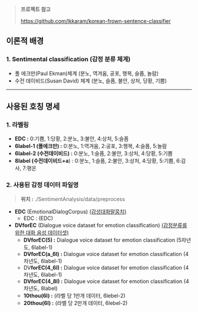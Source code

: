 > **프로젝트 참고**
> 
> 
> https://github.com/lkkaram/korean-frown-sentence-classifier
> 

## 이론적 배경

### 1. Sentimental classification (감정 분류 체계)

- 폴 에크만(Paul Ekman)체계
(분노, 역겨움, 공포, 행복, 슬픔, 놀람)
- 수전 데이비드(Susan David) 체계
(분노, 슬픔, 불안, 상처, 당황, 기쁨)


---
## 사용된 호칭 명세

### 1. 라벨링

- **EDC :** 0:기쁨, 1:당황, 2:분노, 3:불안, 4:상처, 5:슬픔
- **6label-1 (폴에크만) :** 0:분노, 1:역겨움, 2:공포, 3:행복, 4:슬픔, 5:놀람
- **6label-2 (수전데이비드) :** 0:분노, 1:슬픔, 2:불안, 3:상처, 4:당황, 5:기쁨
- **8label (수전데이비드+a**) : 0:분노, 1:슬픔, 2:불안, 3:상처, 4:당황, 5:기쁨, 6:감사, 7:평온

### 2. 사용된 감정 데이터 파일명

> **위치 :** ./SentimentAnalysis/data/preprocess
> 
- **EDC** (EmotionalDialogCorpus)
[(감성대화말뭉치)](https://aihub.or.kr/aihubdata/data/view.do?currMenu=&topMenu=&aihubDataSe=data&dataSetSn=86)
    - EDC : (EDC)
- **DVforEC** (Dialogue voice dataset for emotion classification)
[(감정분류를 위한 대화 음성 데이터셋)](https://aihub.or.kr/aihubdata/data/view.do?currMenu=115&topMenu=100&dataSetSn=263)
    - **DVforEC(5) :** Dialogue voice dataset for emotion classification (5차년도, 6label-1)
    - **DVforEC(a_6l) :** Dialogue voice dataset for emotion classification (4차년도, 6label-1)
    - DV**forEC(4_6l) :** Dialogue voice dataset for emotion classification (4차년도, 6label-1)
    - **DVforEC(4_8l) :** Dialogue voice dataset for emotion classification (4차년도, 8label)
    - **10thou(6l) :** (라벨 당 1만개 데이터, 6lebel-2)
    - **20thou(6l) :** (라벨 당 2만개 데이터, 6lebel-2)
